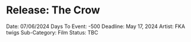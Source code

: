 # Release: The Crow

Date: 07/06/2024
Days To Event: -500
Deadline: May 17, 2024
Artist: FKA twigs
Sub-Category: Film
Status: TBC